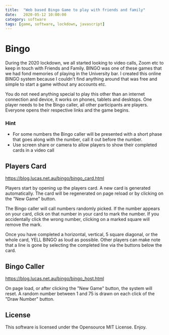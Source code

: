 ```yaml
---
title:  "Web based Bingo Game to play with friends and family"
date:   2020-05-12 10:00:00
category: software
tags: [game, software, lockdown, javascript]
---
```

# Bingo

During the 2020 lockdown, we all started looking to video calls, Zoom etc to keep in touch with Friends and Family.
BINGO was one of these games that we had fond memories of playing in the University bar.
I created this online BINGO system because I couldn't find anything around that was free and simple to start a game without any accounts etc.

You do not need anything special to play this other than an internet connection and device, it works on phones, tablets and desktops.
One player needs to be the Bingo caller, all other participants are players. Everyone opens their respective links and the game begins.

### Hint
* For some numbers the Bingo caller will be presented with a short phase that goes along with the number, call it out before the number.
* Use screen share or camera to allow players to show their completed cards in a video call

## Players Card
<https://blog.lucas.net.au/bingo/bingo_card.html>

Players start by opening up the players card. A new card is generated automatically. The card will be regenerated on page reload or by clicking on the "New Game" button.

The Bingo caller will call numbers randomly picked. If the number appears on your card, click on that number in your card to mark the number. If you accidentally click the wrong number, clicking on a marked square will remove the mark.

Once you have completed a horizontal, vertical, 5 square diagonal, or the whole card, YELL BINGO as loud as possible. Other players can make note that a line is gone by selecting the completed line via the buttons below the card.

## Bingo Caller
<https://blog.lucas.net.au/bingo/bingo_host.html>

On page load, or after clicking the "New Game" button, the system will reset. A random number between 1 and 75 is drawn on each click of the "Draw Number" button.

## License
This software is licensed under the Opensource MIT License. Enjoy.